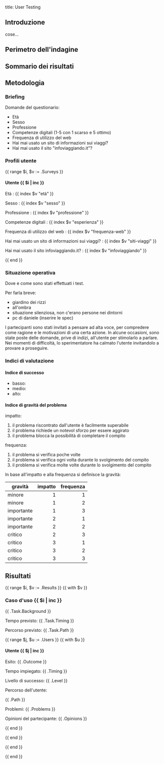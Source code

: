 title: User Testing

## Introduzione

cose...

## Perimetro dell'indagine

## Sommario dei risultati

## Metodologia

### Briefing

Domande del questionario:

 - Età
 - Sesso
 - Professione
 - Competenze digitali (1-5 con 1 scarso e 5 ottimo)
 - Frequenza di utilizzo del web
 - Hai mai usato un sito di informazioni sui viaggi?
 - Hai mai usato il sito "infoviaggiando.it"?

### Profili utente

{{ range $i, $v := .Surveys }}
#### Utente {{ $i | inc }}

Età
: {{ index $v "età" }}

Sesso
: {{ index $v "sesso" }}

Professione
: {{ index $v "professione" }}

Competenze digitali
: {{ index $v "esperienza" }}

Frequenza di utilizzo del web
: {{ index $v "frequenza-web" }}

Hai mai usato un sito di informazioni sui viaggi?
: {{ index $v "siti-viaggi" }}

Hai mai usato il sito infoviaggiando.it?
: {{ index $v "infoviaggiando" }}

{{ end }}

### Situazione operativa

Dove e come sono stati effettuati i test.

Per farla breve:

 - giardino dei rizzi
 - all'ombra
 - situazione silenziosa, non c'erano persone nei dintorni
 - pc di daniele (inserire le spec)

I partecipanti sono stati invitati a pensare ad alta voce, per compredere
come ragione e le motivazioni di una certa azione. In alcune occasioni,
sono state poste delle domande, prive di indizi, all'utente per stimolarlo
a parlare. Nei momenti di difficoltà, lo sperimentatore ha calmato
l'utente invitandolo a provare a proseguire.

### Indici di valutazione

#### Indice di successo

 - basso: <!-- TODO definizione -->
 - medio: <!-- TODO definizione -->
 - alto: <!-- TODO definizione -->

#### Indice di gravità del problema

impatto:

 1. il problema riscontrato dall'utente è facilmente superabile
 2. il problema richiede un notevol sforzo per essere aggirato
 3. il problema blocca la possibilità di completare il compito

frequenza:

 1. il problema si verifica poche volte
 2. il problema si verifica ogni volta durante lo svolgimento del compito
 3. il problema si verifica molte volte durante lo svolgimento del compito

In base all'impatto e alla frequenza si definisce la gravità:

<!-- TODO: forse questa tabella la rifacciamo in HTML per poterci mettere
           un po' di stile -->

| gravità    | impatto | frequenza |
|------------|--------:|----------:|
| minore     |       1 |         1 |
| minore     |       1 |         2 |
| importante |       1 |         3 |
| importante |       2 |         1 |
| importante |       2 |         2 |
| critico    |       2 |         3 |
| critico    |       3 |         1 |
| critico    |       3 |         2 |
| critico    |       3 |         3 |

## Risultati


{{ range $i, $v := .Results }}
{{ with $v }}
### Caso d'uso {{ $i | inc }}

{{ .Task.Background }}

Tempo previsto: {{ .Task.Timing }}

Percorso previsto: {{ .Task.Path }}

{{ range $j, $u := .Users }}
{{ with $u }}
#### Utente {{ $j | inc }}

Esito: {{ .Outcome }}

Tempo impiegato: {{ .Timing }}

Livello di successo: {{ .Level }}

Percorso dell'utente:

{{ .Path }}

Problemi: {{ .Problems }}

Opinioni del partecipante: {{ .Opinions }}

{{ end }} <!-- with $u -->

{{ end }} <!-- range .Users -->

{{ end }} <!-- with $v -->

{{ end }} <!-- range .Results -->
